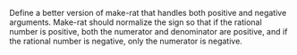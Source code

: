 Define a better version of make-rat that handles both positive and negative arguments. Make-rat should normalize the sign so that if the rational number is positive, both the numerator and denominator are positive, and if the rational number is negative, only the numerator is negative. 